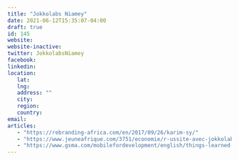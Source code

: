 ```yaml
---
title: "Jokkolabs Niamey"
date: 2021-06-12T15:35:07-04:00
draft: true
id: 145
website: 
website-inactive: 
twitter: JokkolabsNiamey
facebook: 
linkedin: 
location: 
   lat: 
   lng: 
   address: ""
   city: 
   region: 
   country: 
email: 
articles:
   - "https://rebranding-africa.com/en/2017/09/26/karim-sy/"
   - "https://www.jeuneafrique.com/3751/economie/r-ussite-avec-jokkolabs-karim-sy-parie-sur-le-co-working/"
   - "https://www.gsma.com/mobilefordevelopment/english/things-learned-tech-hubs-africa-asia/"
---
```


